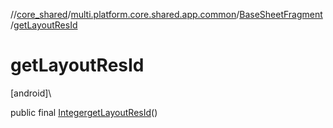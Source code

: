 //[core_shared](../../../index.md)/[multi.platform.core.shared.app.common](../index.md)/[BaseSheetFragment](index.md)/[getLayoutResId](get-layout-res-id.md)

# getLayoutResId

[android]\

public final [Integer](https://docs.oracle.com/javase/8/docs/api/java/lang/Integer.html)[getLayoutResId](get-layout-res-id.md)()
